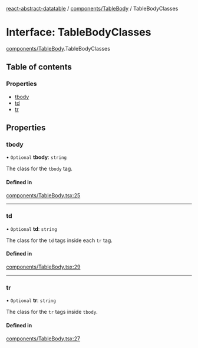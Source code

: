[react-abstract-datatable](../README.md) / [components/TableBody](../modules/components_TableBody.md) / TableBodyClasses

# Interface: TableBodyClasses

[components/TableBody](../modules/components_TableBody.md).TableBodyClasses

## Table of contents

### Properties

- [tbody](components_TableBody.TableBodyClasses.md#tbody)
- [td](components_TableBody.TableBodyClasses.md#td)
- [tr](components_TableBody.TableBodyClasses.md#tr)

## Properties

### tbody

• `Optional` **tbody**: `string`

The class for the `tbody` tag.

#### Defined in

[components/TableBody.tsx:25](https://github.com/imballinst/react-abstract-datatable/blob/master/src/components/TableBody.tsx#L25)

___

### td

• `Optional` **td**: `string`

The class for the `td` tags inside each `tr` tag.

#### Defined in

[components/TableBody.tsx:29](https://github.com/imballinst/react-abstract-datatable/blob/master/src/components/TableBody.tsx#L29)

___

### tr

• `Optional` **tr**: `string`

The class for the `tr` tags inside `tbody`.

#### Defined in

[components/TableBody.tsx:27](https://github.com/imballinst/react-abstract-datatable/blob/master/src/components/TableBody.tsx#L27)
